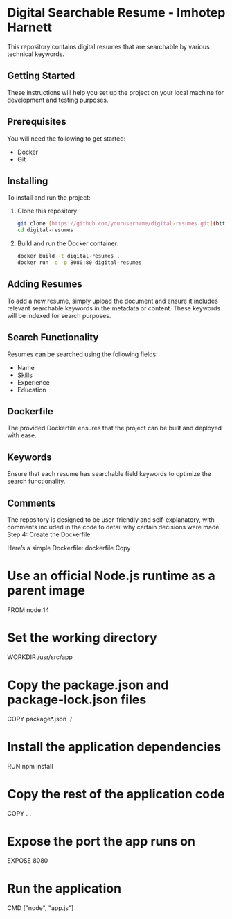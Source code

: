 # Digital Searchable Resume - Imhotep Harnett
This repository contains digital resumes that are searchable by various technical keywords. 

## Getting Started
These instructions will help you set up the project on your local machine for development and testing purposes.

## Prerequisites
You will need the following to get started:
- Docker
- Git

## Installing
To install and run the project:
1. Clone this repository:
    ```sh
    git clone [https://github.com/yourusername/digital-resumes.git](https://github.com/Thecloudmon/Imhotep-digital-resume/edit/main/README.md)
    cd digital-resumes
    ```
2. Build and run the Docker container:
    ```sh
    docker build -t digital-resumes .
    docker run -d -p 8080:80 digital-resumes
    ```

## Adding Resumes
To add a new resume, simply upload the document and ensure it includes relevant searchable keywords in the metadata or content. These keywords will be indexed for search purposes.

## Search Functionality
Resumes can be searched using the following fields:
- Name
- Skills
- Experience
- Education

## Dockerfile
The provided Dockerfile ensures that the project can be built and deployed with ease.

## Keywords
Ensure that each resume has searchable field keywords to optimize the search functionality. 

## Comments
The repository is designed to be user-friendly and self-explanatory, with comments included in the code to detail why certain decisions were made.
Step 4: Create the Dockerfile

Here’s a simple Dockerfile:
dockerfile
Copy
# Use an official Node.js runtime as a parent image
FROM node:14

# Set the working directory
WORKDIR /usr/src/app

# Copy the package.json and package-lock.json files
COPY package*.json ./

# Install the application dependencies
RUN npm install

# Copy the rest of the application code
COPY . .

# Expose the port the app runs on
EXPOSE 8080

# Run the application
CMD ["node", "app.js"]
